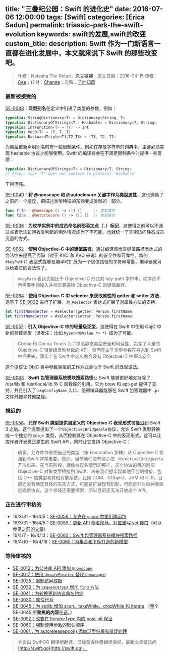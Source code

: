 title: "三叠纪公园：Swift 的进化史"
date: 2016-07-06 12:00:00
tags: [Swift]
categories: [Erica Sadun]
permalink: triassic-park-the-swift-evolution
keywords: swift的发展,swift的改变
custom_title: 
description: Swift 作为一门新语言一直都在进化发展中，本文就来说下 Swift 的那些改变吧。
---
> 作者：Natasha The Robot，[原文链接](http://ericasadun.com/2016/04/15/triassic-park-the-swift-evolution/)，原文日期：2016-04-15
> 译者：[Cee](https://github.com/Cee)；校对：[Channe](http://www.jianshu.com/users/7a07113a6597/latest_articles)；定稿：[千叶知风](http://weibo.com/xiaoxxiao)
  








<!--此处开始正文-->

### 最新被接受的

[SE-0048](https://github.com/apple/swift-evolution/blob/master/proposals/0048-generic-typealias.md)：**泛型别名**在定义中引进了类型的参数，例如：

```swift
typealias StringDictionary<T> = Dictionary<String, T>
typealias DictionaryOfStrings<T : Hashable> = Dictionary<T, String>
typealias IntFunction<T> = (T) -> Int
typealias Vec3<T> = (T, T, T)
typealias BackwardTriple<T1,T2,T3> = (T3, T2, T1)
```

为类型重新声明别名时有一些限制条件。例如在存放字符串的词典中，主键必须实现 hashable 协议才能够使用。Swift 的编译器会在不满足限制条件时提供一些反馈：

```swift
typealias DictionaryOfStrings<T> = Dictionary<T, String>
// error: type 'T' does not conform to protocol 'Hashable'
```

干得漂亮。

<!--more-->

[SE-0049](https://github.com/apple/swift-evolution/blob/master/proposals/0049-noescape-autoclosure-type-attrs.md)：**将 @noescape 和 @autoclosure 关键字作为类型属性**，这也遵循了之前的一个[提议](https://github.com/apple/swift-evolution/blob/master/proposals/0049-noescape-autoclosure-type-attrs.md)，把描述类型特征的东西变成类型的一部分。

```swift
func f(fn : @noescape () -> ()) {}     // 类型属性
func f2(a : @autoclosure () -> ()) {}  // 类型属性
```

[SE-0036](https://github.com/apple/swift-evolution/blob/master/proposals/0036-enum-dot.md)：**为枚举实例中的成员命名前部添加点（`.`）标记**，这使得之前可以不通过点表示法访问枚举判断的例外情况成为了不可能。也就统一了实例访问静态成员变量的方式。

[SE-0062](https://github.com/apple/swift-evolution/blob/master/proposals/0062-objc-keypaths.md)：**使用 Objective-C 中的键值路径**，通过编译器检查键值路径表达式的合法性来提高了代码（对于 KVC 和 KVO 来说）的安全性和可靠性。新的 `#keyPath()` 表达式能够在编译时扩展为一个键值路径的字符串常量，编译器就可以检查它的合法性了。

>  `#keyPath` 表达式相比于 Objective-C 形式的 key-path 字符串，程序员不再需要手动输入并检查暴露给 Objective-C 的键值路径。

[SE-0064](https://github.com/apple/swift-evolution/blob/master/proposals/0064-property-selectors.md)：**使用 Objective-C 中 selector 来获取属性的 getter 和 setter 方法**，这基于 [SE-0022](https://github.com/apple/swift-evolution/blob/master/proposals/0022-objc-selectors.md) 进行了扩展，为 `#selector` 表达式扩展了对属性方法的支持。 

```swift
let firstNameGetter = #selector(getter: Person.firstName)
let firstNameSetter = #selector(setter: Person.firstName)
```

[SE-0057](https://github.com/apple/swift-evolution/blob/master/proposals/0057-importing-objc-generics.md)：**引入 Objective-C 中的轻量级泛型**，这使得在 Swift 中使用 ObjC 中新的参数类型（译者注：比如 `MySet<NSValue *> *`）成为了可能。

> Cocoa 和 Cocoa Touch 为了提高静态类型安全和可读性，包含了大量的 Objective-C 轻量级泛型参数的 API。然而在由于类型参数在导入到 Swift 中会丢失，事实上在 Swift 中这么做会没有 Objective-C 中*那么*安全

这个提议让 ObjC 类中参数类型的工作方式类似于 Swift 的泛型语法。

[SE-0063](https://github.com/apple/swift-evolution/blob/master/proposals/0063-swiftpm-system-module-search-paths.md)：**Swift 包管理器系统模块搜索路径**让 Swift 能够更好地支持除了 /usr/lib 和 /usr/local/lib 外 C 函数库的引用。它为 brew 和 apt-get 提供了支持，并且引入了 `pkgConfigName` 入口，使得编译器能够在 Swift 包管理器中 `.pc` 文件外搜寻其他路径。

### 推迟的

[SE-0058](https://github.com/apple/swift-evolution/blob/master/proposals/0058-objectivecbridgeable.md)，**允许 Swift 类型提供自定义的 Objective-C 表现形式**被[推迟](http://article.gmane.org/gmane.comp.lang.swift.evolution/14419)到 Swift 3 之后。这个提案提出了一个`ObjectiveCBridgeable`协议，允许 Swift 类型转换成一个独立的 `@objc` 类型，从而控制其在 Objective-C 中的表现形式。这可以让库作者开发真正原生的 Swift API，同时让它支持 Objective-C：

> 确实，允许库作者把自己的类型（像 Foundation 那样）从 Objective-C 桥接到 Swift 非常重要。然而，目前我们没有信心把 `_ObjectiveCBridgeable` 开放出来。在当前阶段，就像协议名暗示的那样，这个协议的目的是把 Objective-C 对象类型桥接到 Swift。未来我们想实现其他平台的桥接，包括 C++ 值类型和其他对象系统，比如 COM、GObject、JVM 和 CLR。目前还没有确定具体的实现方式，可能是扩展现有机制，可能是针对每种类型创建新协议。这个领域还需要探索，所以目前还无法开放这个 API。

### 正在进行审核的

- 16/3/31 - 16/4/5：[SE-0056：允许在 `guard` 中使用尾闭包](https://github.com/apple/swift-evolution/blob/master/proposals/0056-trailing-closures-in-guard.md)
- 16/3/31 - 16/4/5：[SE-0059：更新 API 命名规范，对应重写 set 接口](https://github.com/apple/swift-evolution/blob/master/proposals/0059-updated-set-apis.md)（可以参见[之前的文章](http://ericasadun.com/2016/04/13/stop-the-madness-and-fix-the-swift-api-guidelines/)）
- 16/4/7 - 16/4/13：[SE-0063：Swift 包管理器系统模块搜索路径](https://github.com/apple/swift-evolution/blob/master/proposals/0063-swiftpm-system-module-search-paths.md)
- 16/4/10 - 16/4/18：[SE-0065：为集合和下标打造的新模型](https://github.com/apple/swift-evolution/blob/master/proposals/0065-collections-move-indices.md)

### 等待审核的

- [SE-0012：为公共库 API 添加 `@noescape`](https://github.com/apple/swift-evolution/blob/master/proposals/0012-add-noescape-to-public-library-api.md)
- [SE-0017：使用 `UnsafePointer` 替代 `Unmanaged`](https://github.com/apple/swift-evolution/blob/master/proposals/0017-convert-unmanaged-to-use-unsafepointer.md)
- [SE-0025：限制访问权限](https://github.com/apple/swift-evolution/blob/master/proposals/0025-scoped-access-level.md)
- [SE-0032：为 `SequenceType` 增加 `find` 方法](https://github.com/apple/swift-evolution/blob/master/proposals/0032-sequencetype-find.md)
- [SE-0041：为转换更新协议命名约定](https://github.com/apple/swift-evolution/blob/master/proposals/0041-conversion-protocol-conventions.md)
- [SE-0030：属性行为](https://github.com/apple/swift-evolution/blob/master/proposals/0030-property-behavior-decls.md)
- [SE-0045：为 stdlib 增加 scan、takeWhile、dropWhile 和 iterate](https://github.com/apple/swift-evolution/blob/master/proposals/0045-scan-takewhile-dropwhile.md) （整个 SE-0045 所**聚焦的内容**在[这](http://ericasadun.com/2016/04/12/proposal-spotlight-se-0045-add-scan-takewhile-dropwhile-and-iterate-to-the-stdlib/)。）
- [SE-0052：改变在 IteratorType 内的 post-nil 保证](https://github.com/apple/swift-evolution/blob/master/proposals/0052-iterator-post-nil-guarantee.md)
- [SE-0060：强制使用参数的默认顺序](https://github.com/apple/swift-evolution/blob/master/proposals/0060-defaulted-parameter-order.md)
- [SE-0061：为 autoreleasepool() 添加泛型结果和错误处理](https://github.com/apple/swift-evolution/blob/master/proposals/0061-autoreleasepool-signature.md)
> 本文由 SwiftGG 翻译组翻译，已经获得作者翻译授权，最新文章请访问 [http://swift.gg](http://swift.gg)。